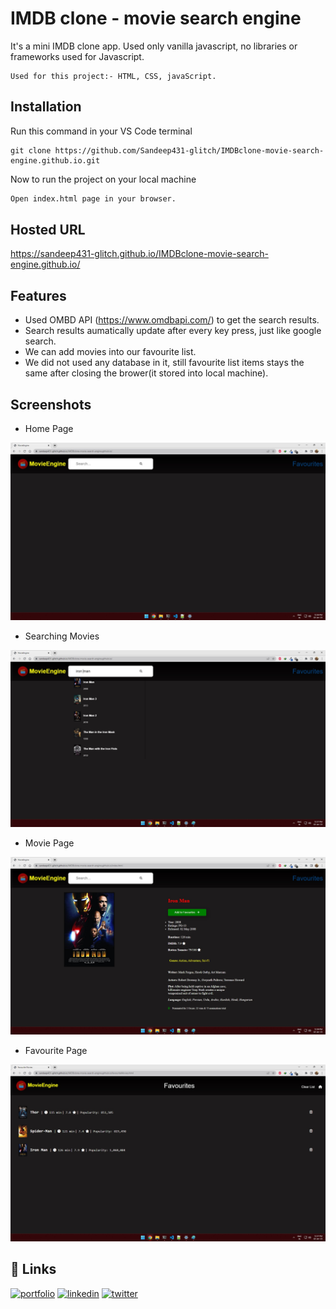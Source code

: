 
# IMDB clone - movie search engine

  It's a mini IMDB clone app. Used only vanilla javascript, no libraries or frameworks used for Javascript.
    
    Used for this project:- HTML, CSS, javaScript.

## Installation

Run this command in your VS Code terminal

    git clone https://github.com/Sandeep431-glitch/IMDBclone-movie-search-engine.github.io.git

Now to run the project on your local machine

```bash
Open index.html page in your browser.
```
    
## Hosted URL

  https://sandeep431-glitch.github.io/IMDBclone-movie-search-engine.github.io/

## Features

- Used OMBD API (https://www.omdbapi.com/) to get the search results.
- Search results aumatically update after every key press, just like google search.
- We can add movies into our favourite list.
- We did not used any database in it, still favourite list items stays the same after closing the brower(it stored into local machine).

## Screenshots

- Home Page

![Home Page](https://github.com/Sandeep431-glitch/IMDBclone-movie-search-engine.github.io/blob/main/ScreenShots/ss1.jpg?raw=true)

- Searching Movies

![Searching Movies](https://github.com/Sandeep431-glitch/IMDBclone-movie-search-engine.github.io/blob/main/ScreenShots/ss2.jpg?raw=true)

- Movie Page

![Movie Page](https://github.com/Sandeep431-glitch/IMDBclone-movie-search-engine.github.io/blob/main/ScreenShots/ss4.jpg?raw=true)

- Favourite Page

![Favourite Page](https://github.com/Sandeep431-glitch/IMDBclone-movie-search-engine.github.io/blob/main/ScreenShots/ss3.jpg?raw=true)

## 🔗 Links
[![portfolio](https://img.shields.io/badge/my_portfolio-000?style=for-the-badge&logo=ko-fi&logoColor=white)]()
[![linkedin](https://img.shields.io/badge/linkedin-0A66C2?style=for-the-badge&logo=linkedin&logoColor=white)](https://www.linkedin.com/in/ghoshsandeep431/)
[![twitter](https://img.shields.io/badge/twitter-1DA1F2?style=for-the-badge&logo=twitter&logoColor=white)](https://twitter.com/ghoshsandeep431)


